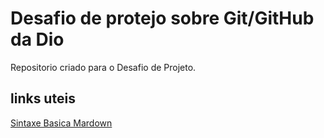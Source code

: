 # Desafio de protejo sobre Git/GitHub da Dio
Repositorio criado para o Desafio de Projeto.

## links uteis
[Sintaxe Basica Mardown](https://www.markdownguide.org/basic-syntax/)
